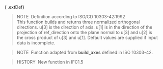 { .extDef}
> NOTE&nbsp; Definition according to ISO/CD 10303-42:1992  
> This function builds and returns three normalized orthogonal directions. u[3] is the direction of axis. u[1] is in the direction of the projection of ref_direction onto the plane normal to u[3] and u[2] is the cross product of u[3] and u[1]. Default values are supplied if input data is incomplete.

> NOTE&nbsp; Function adapted from **build_axes** defined in ISO 10303-42.

> HISTORY&nbsp; New function in IFC1.5
